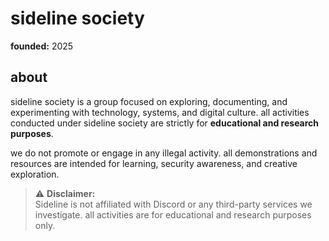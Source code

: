 # sideline society
**founded:** 2025  

## about
sideline society is a group focused on exploring, documenting, and experimenting with technology, systems, and digital culture. all activities conducted under sideline society are strictly for **educational and research purposes**.  

we do not promote or engage in any illegal activity. all demonstrations and resources are intended for learning, security awareness, and creative exploration.  

> ⚠️ **Disclaimer:**  
> Sideline is not affiliated with Discord or any third-party services we investigate. all activities are for educational and research purposes only.

